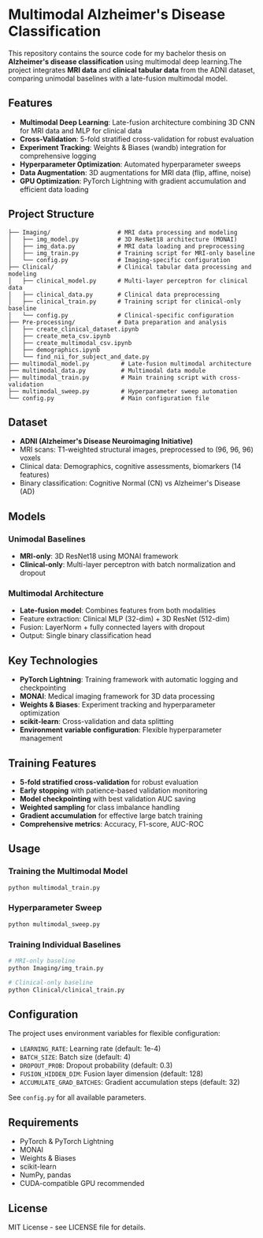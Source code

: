 # Multimodal Alzheimer's Disease Classification

This repository contains the source code for my bachelor thesis on **Alzheimer's disease classification** using multimodal deep learning.The project integrates **MRI data** and **clinical tabular data** from the ADNI dataset, comparing unimodal baselines with a late-fusion multimodal model.

## Features
- **Multimodal Deep Learning**: Late-fusion architecture combining 3D CNN for MRI data and MLP for clinical data
- **Cross-Validation**: 5-fold stratified cross-validation for robust evaluation
- **Experiment Tracking**: Weights & Biases (wandb) integration for comprehensive logging
- **Hyperparameter Optimization**: Automated hyperparameter sweeps
- **Data Augmentation**: 3D augmentations for MRI data (flip, affine, noise)
- **GPU Optimization**: PyTorch Lightning with gradient accumulation and efficient data loading

## Project Structure

```
├── Imaging/                   # MRI data processing and modeling
│   ├── img_model.py           # 3D ResNet18 architecture (MONAI)
│   ├── img_data.py            # MRI data loading and preprocessing
│   ├── img_train.py           # Training script for MRI-only baseline
│   └── config.py              # Imaging-specific configuration
├── Clinical/                  # Clinical tabular data processing and modeling
│   ├── clinical_model.py      # Multi-layer perceptron for clinical data
│   ├── clinical_data.py       # Clinical data preprocessing
│   ├── clinical_train.py      # Training script for clinical-only baseline
│   └── config.py              # Clinical-specific configuration
├── Pre-processing/            # Data preparation and analysis
│   ├── create_clinical_dataset.ipynb
│   ├── create_meta_csv.ipynb
│   ├── create_multimodal_csv.ipynb
│   ├── demographics.ipynb
│   └── find_nii_for_subject_and_date.py
├── multimodal_model.py         # Late-fusion multimodal architecture
├── multimodal_data.py          # Multimodal data module
├── multimodal_train.py         # Main training script with cross-validation
├── multimodal_sweep.py         # Hyperparameter sweep automation
└── config.py                   # Main configuration file
```

## Dataset

- **ADNI (Alzheimer's Disease Neuroimaging Initiative)**
- MRI scans: T1-weighted structural images, preprocessed to (96, 96, 96) voxels
- Clinical data: Demographics, cognitive assessments, biomarkers (14 features)
- Binary classification: Cognitive Normal (CN) vs Alzheimer's Disease (AD)

## Models

### Unimodal Baselines
- **MRI-only**: 3D ResNet18 using MONAI framework
- **Clinical-only**: Multi-layer perceptron with batch normalization and dropout

### Multimodal Architecture
- **Late-fusion model**: Combines features from both modalities
- Feature extraction: Clinical MLP (32-dim) + 3D ResNet (512-dim)
- Fusion: LayerNorm + fully connected layers with dropout
- Output: Single binary classification head

## Key Technologies

- **PyTorch Lightning**: Training framework with automatic logging and checkpointing
- **MONAI**: Medical imaging framework for 3D data processing
- **Weights & Biases**: Experiment tracking and hyperparameter optimization
- **scikit-learn**: Cross-validation and data splitting
- **Environment variable configuration**: Flexible hyperparameter management

## Training Features

- **5-fold stratified cross-validation** for robust evaluation
- **Early stopping** with patience-based validation monitoring
- **Model checkpointing** with best validation AUC saving
- **Weighted sampling** for class imbalance handling
- **Gradient accumulation** for effective large batch training
- **Comprehensive metrics**: Accuracy, F1-score, AUC-ROC

## Usage

### Training the Multimodal Model
```bash
python multimodal_train.py
```

### Hyperparameter Sweep
```bash
python multimodal_sweep.py
```

### Training Individual Baselines
```bash
# MRI-only baseline
python Imaging/img_train.py

# Clinical-only baseline  
python Clinical/clinical_train.py
```

## Configuration

The project uses environment variables for flexible configuration:
- `LEARNING_RATE`: Learning rate (default: 1e-4)
- `BATCH_SIZE`: Batch size (default: 4)
- `DROPOUT_PROB`: Dropout probability (default: 0.3)
- `FUSION_HIDDEN_DIM`: Fusion layer dimension (default: 128)
- `ACCUMULATE_GRAD_BATCHES`: Gradient accumulation steps (default: 32)

See `config.py` for all available parameters.

## Requirements

- PyTorch & PyTorch Lightning
- MONAI
- Weights & Biases
- scikit-learn
- NumPy, pandas
- CUDA-compatible GPU recommended

## License

MIT License - see LICENSE file for details.


